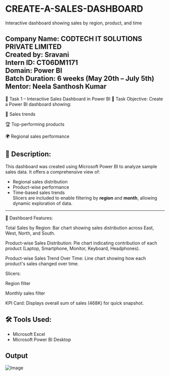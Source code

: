 # CREATE-A-SALES-DASHBOARD
Interactive dashboard showing sales by region, product, and time

**Company Name:** CODTECH IT SOLUTIONS PRIVATE LIMITED  
**Created by:** Sravani  
**Intern ID:** CT06DM1171  
**Domain:** Power BI  
**Batch Duration:** 6 weeks (May 20th – July 5th)  
**Mentor:** Neela Santhosh Kumar  
---

🔧 Task 1 – Interactive Sales Dashboard in Power BI
📌 Task Objective:
Create a Power BI dashboard showing:

📍 Sales trends

🏆 Top-performing products

🌍 Regional sales performance
## 📝 Description:
This dashboard was created using Microsoft Power BI to analyze sample sales data. It offers a comprehensive view of:
- Regional sales distribution  
- Product-wise performance  
- Time-based sales trends  
Slicers are included to enable filtering by **region** and **month**, allowing dynamic exploration of data.
---

🧩 Dashboard Features:

Total Sales by Region: Bar chart showing sales distribution across East, West, North, and South.

Product-wise Sales Distribution: Pie chart indicating contribution of each product (Laptop, Smartphone, Monitor, Keyboard, Headphones).

Product-wise Sales Trend Over Time: Line chart showing how each product's sales changed over time.

Slicers:

Region filter

Monthly sales filter

KPI Card: Displays overall sum of sales (468K) for quick snapshot.

## 🛠️ Tools Used:

- Microsoft Excel  
- Microsoft Power BI Desktop  

## Output
![Image](https://github.com/user-attachments/assets/5c97dfd1-c04a-4273-bbd6-faff37e603af)
